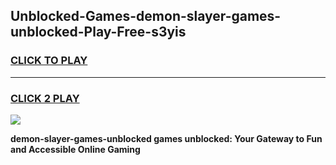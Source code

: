 
## Unblocked-Games-demon-slayer-games-unblocked-Play-Free-s3yis
<h3>
<a href="https://premium76.site?title=demon-slayer-games-unblocked&ref=22A">CLICK TO PLAY</a></h3>
<hr>

<h3>
<a href="https://premium76.site?title=demon-slayer-games-unblocked&ref=22A">CLICK 2 PLAY</a>
  
</h3>

<a href="https://premium76.site?title=demon-slayer-games-unblocked&ref=22A"><img src="https://clearcache.store/games.png"></a>


**demon-slayer-games-unblocked games unblocked: Your Gateway to Fun and Accessible Online Gaming**
